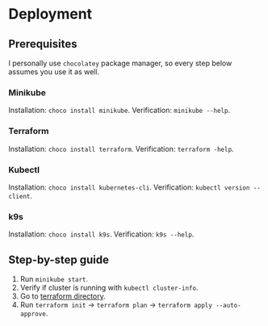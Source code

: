# Deployment
## Prerequisites
I personally use `chocolatey` package manager, so every step below assumes you use it as well.

### Minikube
Installation: `choco install minikube`.
Verification: `minikube --help`.

### Terraform
Installation: `choco install terraform`.
Verification: `terraform -help`.

### Kubectl
Installation: `choco install kubernetes-cli`.
Verification: `kubectl version --client`.

### k9s
Installation: `choco install k9s`.
Verification: `k9s --help`.

## Step-by-step guide
1. Run `minikube start`.
2. Verify if cluster is running with `kubectl cluster-info`.
3. Go to [terraform directory](../infrastructure/terraform).
4. Run `terraform init` -> `terraform plan` -> `terraform apply --auto-approve`.
